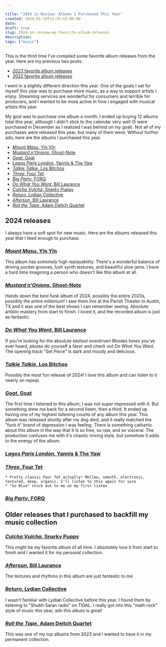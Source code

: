 ```yaml
---

title: "2024 in Review: Albums I Purchased This Year"
created: 2024-01-19T15:35:53-06:00
date:
draft: true
slug: 2024-in-review-my-favorite-album-releases
description:
tags: ["music"]
---
```


This is the third time I've compiled some favorite album releases from the year. Here are my previous two posts:

- [2023 favorite album releases](/2023-in-review-my-favorite-album-releases)
- [2022 favorite album releases](/my-favorite-album-releases-of-2022)

I went in a slightly different direction this year. One of the goals I set for myself this year was to purchase more music, as a way to support artists I enjoy. Streaming services are wonderful for consumers and terrible for producers, and I wanted to be more active in how I engaged with musical artists this year.

My goal was to purchase one album a month. I ended up buying 12 albums total this year, although I didn't stick to the calendar very well (5 were purchased in December as I realized I was behind on my goal). Not all of my purchases were released this year, but many of them were. Without further ado, here are the albums I purchased this year.

- [_Mount Masu_, Yīn Yīn](https://yinyin.bandcamp.com/album/mount-matsu)
- [_Mustard n'Onions_, Ghost-Note](https://ghost-note.bandcamp.com/album/mustard-nonions)
- [_Goat_, Goat](https://goat.bandcamp.com/album/goat)
- [_Lagos Paris London_, Yannis & The Yaw](https://yannistheyaw.bandcamp.com/album/lagos-paris-london)
- [_Talkie Talkie_, Los Bitchos](https://losbitchos.bandcamp.com/album/talkie-talkie)
- [_Three_, Four Tet](https://fourtet.bandcamp.com/album/three)
- [_Big Party_, FORQ](https://store.groundupmusic.net/products/big-party-mp3-download)
- [_Do What You Want_, Bill Laurance](https://billlaurance.bandcamp.com/album/do-what-you-want)
- [_Culcha Vulcha_, Snarky Puppy](https://store.groundupmusic.net/products/culcha-vulcha-mp3-download)
- [_Return_, Lydian Collective](https://lydiancollective.bandcamp.com/album/return)
- [_Aftersun_, Bill Laurance](https://billlaurance.bandcamp.com/album/aftersun)
- [_Roll the Tape_, Adam Deitch Quartet](https://goldenwolfrecords.bandcamp.com/album/roll-the-tape)

## 2024 releases

I always have a soft spot for new music. Here are the albums released this year that I liked enough to purchase.

### [_Mount Masu_, Yīn Yīn](https://yinyin.bandcamp.com/album/mount-matsu)

This album has _extremely_ high replayability. There's a wonderful balance of driving pocket grooves, lush synth textures, and beautiful slow jams. I have a hard time imagining a person who doesn't like this album at all.

### [_Mustard n'Onions_, Ghost-Note](https://ghost-note.bandcamp.com/album/mustard-nonions)

Hands down the best funk album of 2024, possibly the entire 2020s, possibly the entire millenium! I saw them live at the Parish Theater in Austin, TX and it was one of the best shows I can remember seeing. Absolute artistic mastery from start to finish. I loved it, and the recorded album is just as fantastic.

### [_Do What You Want_, Bill Laurance](https://billlaurance.bandcamp.com/album/do-what-you-want)

If you're looking for the absolute _tastiest_ overdriven Rhodes tones you've ever heard, _please_ do yourself a favor and check out _Do What You Want_. The opening track "Set Piece" is dark and moody and delicious.

### [_Talkie Talkie_, Los Bitchos](https://losbitchos.bandcamp.com/album/talkie-talkie)

Possibly the most fun release of 2024! I love this album and can listen to it nearly on repeat.

### [_Goat_, Goat](https://goat.bandcamp.com/album/goat)

The first time I listened to this album, I was not super impressed with it. But something drew me back for a second listen, then a third. It ended up having one of my highest listening counts of any album this year. This album was released shortly after my dog died, and it really matched the "fuck it" brand of depression I was feeling. There is something cathartic about this album in the way that it is so free, so raw, and so visceral. The production confuses me with it's chaotic mixing style, but somehow it adds to the energy of the album.

### [_Lagos Paris London_, Yannis & The Yaw](https://yannistheyaw.bandcamp.com/album/lagos-paris-london)

### [_Three_, Four Tet](https://fourtet.bandcamp.com/album/three)
    * Pretty classic Four Tet actually! Mellow, smooth, electronic, textured, deep, organic. I'll listen to this again for sure
    * "So Blue" stuck out to me on my first listen

### [_Big Party_, FORQ](https://store.groundupmusic.net/products/big-party-mp3-download)

## Older releases that I purchased to backfill my music collection

### [_Culcha Vulcha_, Snarky Puppy](https://store.groundupmusic.net/products/culcha-vulcha-mp3-download)

This might be my favorite album of all time. I absolutely love it from start to finish and I wanted it for my personal collection.

### [_Aftersun_, Bill Laurance](https://billlaurance.bandcamp.com/album/aftersun)

The textures and rhythms in this album are just fantastic to me

### [_Return_, Lydian Collective](https://lydiancollective.bandcamp.com/album/return)

I wasn't familiar with Lydian Collective before this year. I found them by listening to "Shubh Saran radio" on TIDAL. I really got into this "math rock" style of music this year, adn this album is great!

### [_Roll the Tape_, Adam Deitch Quartet](https://goldenwolfrecords.bandcamp.com/album/roll-the-tape)

This was one of my top albums from 2023 and I wanted to have it in my permanent collection.
